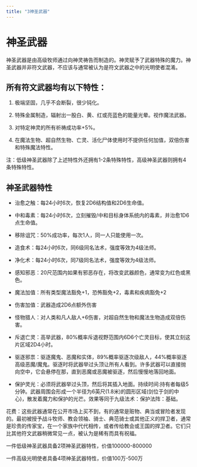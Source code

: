 ```yaml
---
title: "3神圣武器"
---
```

# 神圣武器

神圣武器是由高级牧师通过向神灵祷告而制造的。神灵赋予了武器特殊的魔力。神圣武器并非符文武器，不应该与通常被认为是符文武器之中的光明使者混淆。

## 所有符文武器均有以下特性：

1. 极端坚固，几乎不会断裂，很少钝化。

2. 特殊金属制造，辐射出一股白、黄、红或亮蓝色的能量光晕。视作魔法武器。

3. 对特定神灵的所有祈祷成功率+5%。

4. 在魔法生物、超自然生物、亡灵、活化尸体使用时不提供任何加值，双倍伤害和特殊魔法特性。

注：低级神圣武器除了上述特性外还拥有1-2条特殊特性，高级神圣武器则拥有4条特殊特性。

## 神圣武器特性

- 治愈之触：每24小时6次，恢复2D6结构值和2D6生命值。

- 中和毒素：每24小时6次，立刻摧毁/中和目标身体系统内的毒素，并治愈1D6点生命值。

- 移除诅咒：50%成功率，每次1人，同一人只能使用一次。

- 造食术：每24小时6次，同6级同名法术，强度等效为4级法师。

- 净化术：每24小时6次，同7级同名法术，强度等效为4级法师。

- 感知邪恶：20尺范围内如果有邪恶存在，将改变武器颜色，通常变为红色或黑色。

- 魔法加值：所有类型魔法豁免+1，恐怖豁免+2，毒素和疾病豁免+2

- 伤害加值：武器造成2D6点额外伤害

- 怪物猎人：对人类和凡人敌人+6伤害，对超自然生物和魔法生物造成双倍伤害。

- 斥退亡灵：高举武器，80%概率斥退视野范围内6D6个亡灵目标，使其立刻这片区域2D4小时。

- 驱逐邪祟：驱逐魔鬼、恶魔和实体，89%概率驱逐次级敌人，44%概率驱逐高级恶魔/魔鬼。驱逐时将武器举过头顶让所有人看到。许多武器可以直接抛向空中，它会悬停在那，直到恶魔或恶魔被驱逐，然后慢慢地落回地面。

- 保护灵光：必须将武器举过头顶，然后将其插入地面。持续时间:持有者每级5分钟。武器周围会形成一个半径为6英尺(1.8米)的圆形区域(剑位于剑的中心)，散发着魔力和保护的光芒。效果等同于九级法术：保护法阵：基础。

花费：这些武器通常在公开市场上买不到，有的通常是赃物、典当或冒险者发现的。最初被授予战斗牧师、教会领袖、骑士、典范骑士或其他正义的捍卫者，通常是珍贵的传家宝，在一个家族中代代相传，或者传给教会或王国的捍卫者。它们只比其他符文武器稍微常见一点，被认为是稀有而具有祝福。

一件低级神圣武器具备2项神圣武器特性，价值100000-800000

一件高级光明使者具备4项神圣武器特性，价值100万-500万